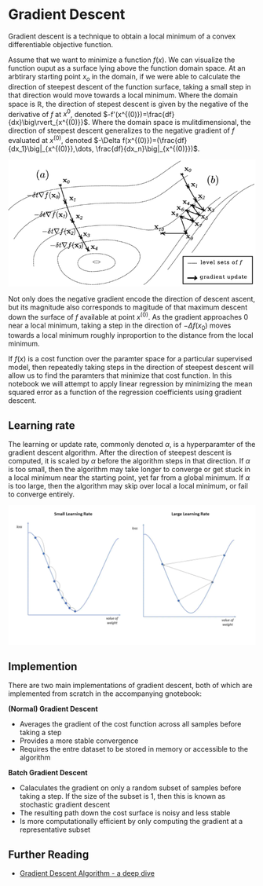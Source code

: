 # Gradient Descent

Gradient descent is a technique to obtain a local minimum of a convex differentiable objective function. 

Assume that we want to minimize a function $f(x)$. We can visualize the function ouput as a surface lying above the function domain space. At an arbtirary starting point $x_o$ in the domain, if we were able to calculate the direction of steepest descent of the function surface, taking a small step in that direction would move towards a local minimum. Where the domain space is $\mathbb{R}$, the direction of stepest descent is given by the negative of the derivative of $f$ at $x^{0}$, denoted $-f'(x^{(0)})=\frac{df}{dx}\big\rvert_{x^{(0)}}$. Where the domain space is mulitdimensional, the direction of steepest descent generalizes to the negative gradient of $f$ evaluated at $x^{(0)}$, denoted $-\Delta f(x^{(0)})=(\frac{df}{dx_1}\big|_{x^{(0)}},\dots, \frac{df}{dx_n}\big|_{x^{(0)}})$. 



![Gradient Descent](gradient_descent.png)


Not only does the negative gradient encode the direction of descent ascent, but its magnitude also corresponds to magitude of that maximum descent down the surface of $f$ available at point $x^{(0)}$. As the gradient approaches $0$ near a local minimum, taking a step in the direction of $-\Delta f(x_0)$ moves towards a local minimum roughly inproportion to the distance from the local minimum.

If $f(x)$ is a cost function over the paramter space for a particular supervised model, then repeatedly taking steps in the direction of steepest descent will allow us to find the paramters that minimize that cost function. In this notebook we will attempt to apply linear regression by minimizing the mean squared error as a function of the regression coefficients using gradient descent. 


## Learning rate

The learning or update rate, commonly denoted $\alpha$, is a hyperparamter of the gradient descent algorithm. After the direction of steepest descent is computed, it is scaled by $\alpha$ before the algorithm steps in that direction. If $\alpha$ is too small, then the algorithm may take longer to converge or get stuck in a local minimum near the starting point, yet far from a global minimum. If $\alpha$ is too large, then the algorithm may skip over local a local minimum, or fail to converge entirely.

![Learning Rate](learning_rate.webp)


## Implemention

There are two main implementations of gradient descent, both of which are implemented from scratch in the accompanying gnotebook:


**(Normal) Gradient Descent**
 - Averages the gradient of the cost function across all samples before taking a step
 - Provides a more stable convergence
 - Requires the entre dataset to be stored in memory or accessible to the algorithm

**Batch Gradient Descent**
 - Calaculates the gradient on only a random subset of samples before taking a step. If the size of the subset is 1, then this is known as stochastic gradient descent
 - The resulting path down the cost surface is noisy and less stable
 - Is more computationally efficient by only computing the gradient at a representative subset


## Further Reading

 - [Gradient Descent Algorithm - a deep dive](https://towardsdatascience.com/gradient-descent-algorithm-a-deep-dive-cf04e8115f21)